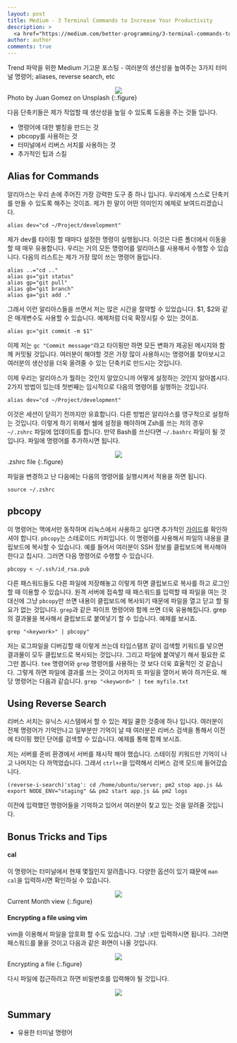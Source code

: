```yaml
---
layout: post
title: Medium - 3 Terminal Commands to Increase Your Productivity
description: >
  <a href="https://medium.com/better-programming/3-terminal-commands-to-increase-your-productivity-9dbab9f1a015">원문 - Pankaj Gupta</a>
author: author
comments: true
---
```


Trend 파악을 위한 Medium 기고문 포스팅 - 여러분의 생산성을 높여주는 3가지 터미널 명령어; aliases, reverse search, etc

<center>
<img src="https://miro.medium.com/max/9856/0*G4NUYazg0MXMlvjc"/>
</center>
Photo by Juan Gomez on Unsplash
{:.figure}

다음 단축키들은 제가 작업할 때 생산성을 높일 수 있도록 도움을 주는 것들 입니다.

* 명령어에 대한 별칭을 만드는 것
* pbcopy를 사용하는 것
* 터미널에서 리버스 서치를 사용하는 것
* 추가적인 팁과 스킬

## Alias for Commands

알리아스는 우리 손에 주어진 가장 강력한 도구 중 하나 입니다. 우리에게 스스로 단축키를 만들 수 있도록 해주는 것이죠. 제가 한 말이 어떤 의미인지 예제로 보여드리겠습니다.

`alias dev="cd ~/Project/development"`

제가 dev를 타이핑 할 때마다 설정한 명령이 실행됩니다. 이것은 다른 폴더에서 이동을 할 때 매우 유용합니다. 우리는 거의 모든 명령어를 알리아스를 사용해서 수행할 수 있습니다. 다음의 리스트는 제가 가장 많이 쓰는 명령어 들입니다.

```
alias ..="cd .."
alias gs="git status"
alias gp="git pull"
alias gb="git branch"
alias ga="git add ."
```

그래서 이런 알리아스들을 쓰면서 저는 많은 시간을 절약할 수 있었습니다. $1, $2와 같은 매개변수도 사용할 수 있습니다. 예제처럼 더욱 확장시킬 수 있는 것이죠.

`alias gc="git commit -m $1"`

이제 저는 `gc "Commit message"`라고 타이핑만 하면 모든 변화가 제공된 메시지와 함께 커밋될 것입니다. 여러분이 해야할 것은 가장 많이 사용하시는 명령어를 찾아보시고 여러분의 생산성을 더욱 올려줄 수 있는 단축키로 만드시는 것입니다.

이제 우리는 알리아스가 뭘하는 것인지 알았으니까 어떻게 설정하는 것인지 알아봅시다. 2가지 방법이 있는데 첫번째는 임시적으로 다음의 명령어를 실행하는 것입니다.

`alias dev="cd ~/Project/development"`

이것은 세션이 닫히기 전까지만 유효합니다. 다른 방법은 알리아스를 영구적으로 설정하는 것입니다. 이렇게 하기 위해서 쉘에 설정을 해야하며 Zsh를 쓰는 저의 경우 `~/.zshrc` 파일에 업데이트를 합니다. 만약 Bash를 쓰신다면 `~/.bashrc` 파일이 될 것입니다. 파일에 명령어를 추가하시면 됩니다.

<center>
<img src="https://miro.medium.com/max/1484/1*vS_C4gUS4JQ6BB93IW5oPw.png"/>
</center>
.zshrc file
{:.figure}

파일을 변경하고 난 다음에는 다음의 명령어를 실행시켜서 적용을 하면 됩니다.

`source ~/.zshrc`

## pbcopy

이 명령어는 맥에서만 동작하며 리눅스에서 사용하고 싶다면 추가적인 <a href="https://www.ostechnix.com/how-to-use-pbcopy-and-pbpaste-commands-on-linux/">가이드</a>를 확인하셔야 합니다. `pbcopy`는 스테로이드 카피입니다. 이 명령어를 사용해서 파일의 내용을 클립보드에 복사할 수 있습니다. 예를 들어서 여러분이 SSH 정보를 클립보드에 복사해야 한다고 칩시다. 그러면 다음 명령어로 수행할 수 있습니다.

`pbcopy < ~/.ssh/id_rsa.pub`

다른 패스워드들도 다른 파일에 저장해놓고 이렇게 하면 클립보드로 복사를 하고 로그인할 때 이용할 수 있습니다. 원격 서버에 접속할 때 패스워드를 입력할 때 파일을 여는 것 대신에 그냥 `pbcopy`만 쓰면 내용이 클립보드에 복사되기 때문에 파일을 열고 닫고 할 필요가 없는 것입니다. `grep`과 같은 파이프 명령어와 함께 쓰면 더욱 유용해집니다. grep의 결과물을 복사해서 클립보드로 붙여넣기 할 수 있습니다. 예제를 보시죠.

`grep "<keywork>" | pbcopy"`

저는 로그파일을 디버깅할 때 이렇게 쓰는데 타임스탬프 같이 검색할 키워드를 넣으면 결과물이 모두 클립보드로 복사되는 것입니다. 그리고 파일에 붙여넣기 해서 필요한 로그만 봅니다. `tee` 명령어와 `grep` 명령어를 사용하는 것 보다 더욱 효율적인 것 같습니다. 그렇게 하면 파일에 결과를 쓰는 것이고 어차피 또 파일을 열어서 봐야 하거든요. 해당 명령어는 다음과 같습니다. `grep "<keyword>" | tee myfile.txt`

## Using Reverse Search

리버스 서치는 유닉스 시스템에서 할 수 있는 제일 쿨한 것중에 하나 입니다. 여러분이 전체 명령어가 기억안나고 일부분만 기억이 날 때 여러분은 리버스 검색을 통해서 이전에 타이핑 했던 단어를 검색할 수 있습니다. 예제를 통해 함께 보시죠.

저는 서버를 준비 환경에서 서버를 재시작 해야 했습니다. 스테이징 키워드만 기억이 나고 나머지는 다 까먹었습니다. 그래서 `ctrl+r`을 입력해서 리버스 검색 모드에 들어갔습니다.

`(reverse-i-search)'stag': cd /home/ubuntu/server; pm2 stop app.js && export NODE_ENV="staging" && pm2 start app.js && pm2 logs`

이전에 입력했던 명령어들을 기억하고 있어서 여러분이 찾고 있는 것을 알려줄 것입니다.

## Bonus Tricks and Tips

#### cal

이 명령어는 터미널에서 현재 몇월인지 알려줍니다. 다양한 옵션이 있기 떄문에 `man cal`을 입력하시면 확인하실 수 있습니다.

<center>
<img src="https://miro.medium.com/max/534/1*ZA74I_maw0M9LLW8-abu_A.png"/>
</center>
Current Month view
{:.figure}

#### Encrypting a file using vim

vim을 이용해서 파일을 암호화 할 수도 있습니다. 그냥 `:X`만 입력하시면 됩니다. 그러면 패스워드를 물을 것이고 다음과 같은 화면이 나올 것입니다.

<center>
<img src="https://miro.medium.com/max/1484/1*gJn9mq3Oh517gJz8DJ7_lg.png"/>
</center>
Encrypting a file
{:.figure}

다시 파일에 접근하려고 하면 비밀번호를 입력해야 될 것입니다.

<center>
<img src="https://miro.medium.com/max/1484/1*EXTVX6CXf8Hfpp1QELF_jg.png"/>
</center>

## Summary
* 유용한 터미널 명령어
